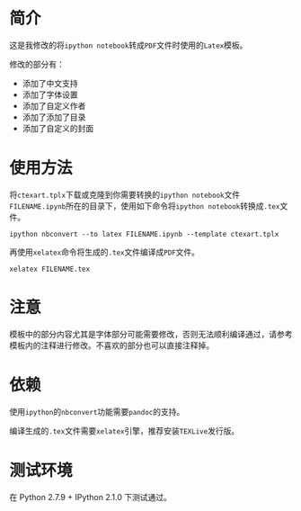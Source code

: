 # 简介

这是我修改的将`ipython notebook`转成`PDF`文件时使用的`Latex`模板。

修改的部分有：

- 添加了中文支持
- 添加了字体设置
- 添加了自定义作者
- 添加了添加了目录
- 添加了自定义的封面

# 使用方法

将`ctexart.tplx`下载或克隆到你需要转换的`ipython notebook`文件`FILENAME.ipynb`所在的目录下，使用如下命令将`ipython notebook`转换成`.tex`文件。

    ipython nbconvert --to latex FILENAME.ipynb --template ctexart.tplx

再使用`xelatex`命令将生成的`.tex`文件编译成`PDF`文件。

    xelatex FILENAME.tex

# 注意

模板中的部分内容尤其是字体部分可能需要修改，否则无法顺利编译通过，请参考模板内的注释进行修改。不喜欢的部分也可以直接注释掉。

# 依赖

使用`ipython`的`nbconvert`功能需要`pandoc`的支持。

编译生成的`.tex`文件需要`xelatex`引擎，推荐安装`TEXLive`发行版。

# 测试环境

在 Python 2.7.9 + IPython 2.1.0 下测试通过。
